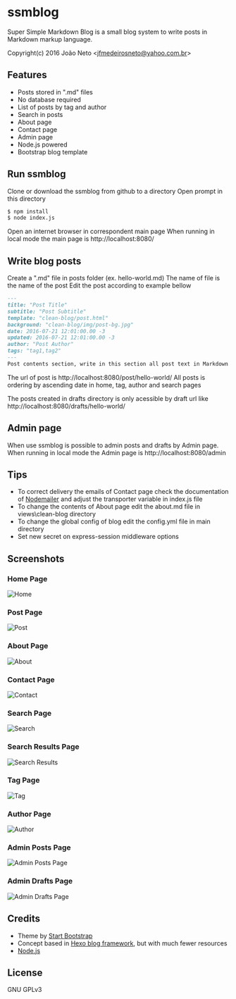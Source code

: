 # ssmblog

Super Simple Markdown Blog is a small blog system to write posts in Markdown markup language.

Copyright(c) 2016 João Neto <<jfmedeirosneto@yahoo.com.br>>

## Features

- Posts stored in ".md" files
- No database required
- List of posts by tag and author
- Search in posts
- About page
- Contact page
- Admin page
- Node.js powered
- Bootstrap blog template

## Run ssmblog

Clone or download the ssmblog from github to a directory
Open prompt in this directory

``` bash
$ npm install
$ node index.js
```

Open an internet browser in correspondent main page
When running in local mode the main page is http://localhost:8080/

## Write blog posts

Create a ".md" file in posts folder (ex. hello-world.md)
The name of file is the name of the post
Edit the post according to example bellow

``` markdown
---
title: "Post Title"
subtitle: "Post Subtitle"
template: "clean-blog/post.html"
background: "clean-blog/img/post-bg.jpg"
date: 2016-07-21 12:01:00.00 -3
updated: 2016-07-21 12:01:00.00 -3
author: "Post Author"
tags: "tag1,tag2"
---
Post contents section, write in this section all post text in Markdown markup language.
```

The url of post is http://localhost:8080/post/hello-world/
All posts is ordering by ascending date in home, tag, author and search pages

The posts created in drafts directory is only acessible by draft url like http://localhost:8080/drafts/hello-world/

## Admin page

When use ssmblog is possible to admin posts and drafts by Admin page.
When running in local mode the Admin page is http://localhost:8080/admin

## Tips

- To correct delivery the emails of Contact page check the documentation of [Nodemailer](http://nodemailer.com/) and adjust the transporter variable in index.js file
- To change the contents of About page edit the about.md file in views\clean-blog directory
- To change the global config of blog edit the config.yml file in main directory
- Set new secret on express-session middleware options

## Screenshots

### Home Page
![Home](https://raw.githubusercontent.com/jfmedeirosneto/ssmblog/master/img/home.png "Home")

### Post Page
![Post](https://raw.githubusercontent.com/jfmedeirosneto/ssmblog/master/img/post.png "Post")

### About Page
![About](https://raw.githubusercontent.com/jfmedeirosneto/ssmblog/master/img/about.png "About")

### Contact Page
![Contact](https://raw.githubusercontent.com/jfmedeirosneto/ssmblog/master/img/contact.png "Contact")

### Search Page
![Search](https://raw.githubusercontent.com/jfmedeirosneto/ssmblog/master/img/search.png "Search")

### Search Results Page
![Search Results](https://raw.githubusercontent.com/jfmedeirosneto/ssmblog/master/img/search-results.png "Search Results")

### Tag Page
![Tag](https://raw.githubusercontent.com/jfmedeirosneto/ssmblog/master/img/tag.png "Tag")

### Author Page
![Author](https://raw.githubusercontent.com/jfmedeirosneto/ssmblog/master/img/author.png "Author")

### Admin Posts Page
![Admin Posts Page](https://raw.githubusercontent.com/jfmedeirosneto/ssmblog/master/img/admin-posts.png "Admin Posts Page")

### Admin Drafts Page
![Admin Drafts Page](https://raw.githubusercontent.com/jfmedeirosneto/ssmblog/master/img/admin-drafts.png "Admin Drafts Page")

## Credits

- Theme by [Start Bootstrap](http://startbootstrap.com/template-overviews/clean-blog/)
- Concept based in [Hexo blog framework](https://github.com/hexojs/hexo), but with much fewer resources
- [Node.js](https://nodejs.org)

## License

GNU GPLv3
